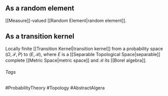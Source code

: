 ## As a random element
[[Measure]]-valued [[Random Element|random element]].

## As a transition kernel
Locally finite [[Transition Kernel|transition kernel]] from a probability space $(\Omega, \mathcal{F}, P)$ to $(E,\mathcal{B})$, where $E$ is a [[Separable Topological Space|separable]] complete [[Metric Space|metric space]] and $\mathcal{B}$ its [[Borel algebra]].

###### Tags
#ProbabilityTheory #Topology  #AbstractAlgera 